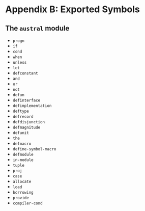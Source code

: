 # Appendix B: Exported Symbols

## The `austral` module

- `progn`
- `if`
- `cond`
- `when`
- `unless`
- `let`
- `defconstant`
- `and`
- `or`
- `not`
- `defun`
- `definterface`
- `defimplementation`
- `deftype`
- `defrecord`
- `defdisjunction`
- `defmagnitude`
- `defunit`
- `the`
- `defmacro`
- `define-symbol-macro`
- `defmodule`
- `in-module`
- `tuple`
- `proj`
- `case`
- `allocate`
- `load`
- `borrowing`
- `provide`
- `compiler-cond`

